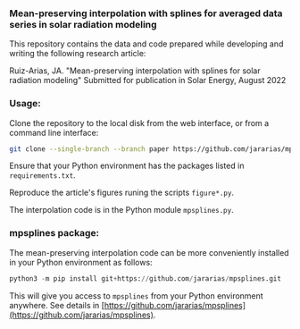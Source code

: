 ### Mean-preserving interpolation with splines for averaged data series in solar radiation modeling

This repository contains the data and code prepared while developing and writing the following research article:

Ruiz-Arias, JA. "Mean-preserving interpolation with splines for solar radiation modeling" Submitted for publication in Solar Energy, August 2022

### Usage:

Clone the repository to the local disk from the web interface, or from a command line interface:

```bash
git clone --single-branch --branch paper https://github.com/jararias/mpsplines/tree/paper
```

Ensure that your Python environment has the packages listed in ```requirements.txt```.

Reproduce the article's figures runing the scripts ```figure*.py```.

The interpolation code is in the Python module ```mpsplines.py```.

### mpsplines package:

The mean-preserving interpolation code can be more conveniently installed in your Python environment as follows:

```python
python3 -m pip install git+https://github.com/jararias/mpsplines.git
```

This will give you access to ```mpsplines``` from your Python environment anywhere. See details in [https://github.com/jararias/mpsplines](https://github.com/jararias/mpsplines).
